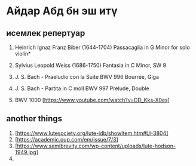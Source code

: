 # Айдар Абд бн эш итү
## исемлек репертуар

1. Heinrich Ignaz Franz Biber (1644-1704)
Passacaglia in G Minor for solo violin*

2. Sylvius Leopold Weiss (1686-1750)
Fantasia in C Minor, SW 9

3. J. S. Bach - Praeludio con la Suite BWV 996
Bourrée, Giga

4. J. S. Bach - Partita in C moll BWV 997
Prelude, Double

5. BWV 1000 [https://www.youtube.com/watch?v=DD_Kks-X0es]


## another things

1. [https://www.lutesociety.org/lute-idb/showItem.htm#LI-3804]
2. [https://academic.oup.com/em/issue/7/3]
3. [https://www.semibrevity.com/wp-content/uploads/lute-hodson-1949.jpg]
4. 